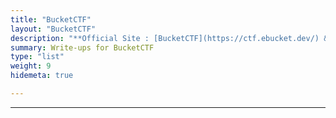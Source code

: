 ```yaml
---
title: "BucketCTF"
layout: "BucketCTF"
description: "**Official Site : [BucketCTF](https://ctf.ebucket.dev/) &nbsp; • &nbsp; CTFtime Profile : [BucketCTF](https://ctftime.org/event/1892)**"
summary: Write-ups for BucketCTF
type: "list"
weight: 9
hidemeta: true

---
```


---
